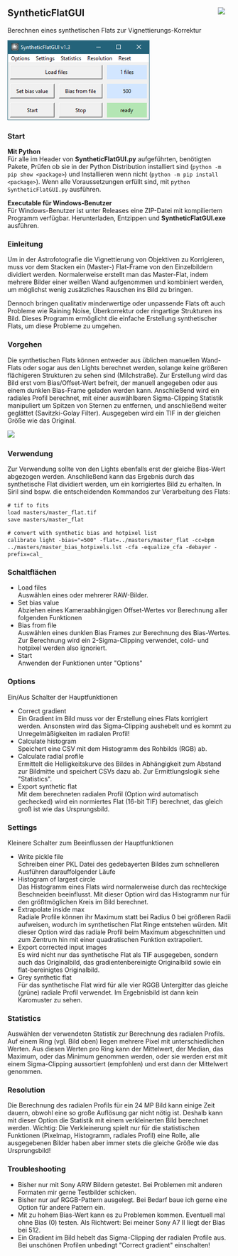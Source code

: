 
## SyntheticFlatGUI <img src="SyntheticFlatGUI.ico" width=30 align="right">

Berechnen eines synthetischen Flats zur Vignettierungs-Korrektur 

<img src="readme_images/GUI.png">

### Start

**Mit Python**  
Für alle im Header von **SyntheticFlatGUI.py** aufgeführten, benötigten Pakete, Prüfen ob sie in der Python Distribution installiert sind (`python -m pip show <package>`) und Installieren wenn nicht (`python -m pip install <package>`). Wenn alle Voraussetzungen erfüllt sind, mit `python SyntheticFlatGUI.py` ausführen.

**Executable für Windows-Benutzer**  
Für Windows-Benutzer ist unter Releases eine ZIP-Datei mit kompiliertem Programm verfügbar. Herunterladen, Entzippen und **SyntheticFlatGUI.exe** ausführen.

### Einleitung
Um in der Astrofotografie die Vignettierung von Objektiven zu Korrigieren, muss vor dem Stacken ein (Master-) Flat-Frame von den Einzelbildern dividiert werden. Normalerweise erstellt man das Master-Flat, indem mehrere Bilder einer weißen Wand aufgenommen und kombiniert werden, um möglichst wenig zusätzliches Rauschen ins Bild zu bringen.

Dennoch bringen qualitativ minderwertige oder unpassende Flats oft auch Probleme wie Raining Noise, Überkorrektur oder ringartige Strukturen ins Bild. Dieses Programm ermöglicht die einfache Erstellung synthetischer Flats, um diese Probleme zu umgehen.

### Vorgehen
Die synthetischen Flats können entweder aus üblichen manuellen Wand-Flats oder sogar aus den Lights berechnet werden, solange keine größeren flächigeren Strukturen zu sehen sind (Milchstraße). Zur Erstellung wird das Bild erst vom Bias/Offset-Wert befreit, der manuell angegeben oder aus einem dunklen Bias-Frame geladen werden kann. Anschließend wird ein radiales Profil berechnet, mit einer auswählbaren Sigma-Clipping Statistik manipuliert um Spitzen von Sternen zu entfernen, und anschließend weiter geglättet (Savitzki-Golay Filter). Ausgegeben wird ein TIF in der gleichen Größe wie das Original.

<img src="readme_images/combined.png">

### Verwendung
Zur Verwendung sollte von den Lights ebenfalls erst der gleiche Bias-Wert abgezogen werden. Anschließend kann das Ergebnis durch das synthetische Flat dividiert werden, um ein korrigiertes Bild zu erhalten. In Siril sind bspw. die entscheidenden Kommandos zur Verarbeitung des Flats:

```
# tif to fits
load masters/master_flat.tif
save masters/master_flat
```

```
# convert with synthetic bias and hotpixel list
calibrate light -bias="=500" -flat=../masters/master_flat -cc=bpm ../masters/master_bias_hotpixels.lst -cfa -equalize_cfa -debayer -prefix=cal_
```


### Schaltflächen
- Load files  
Auswählen eines oder mehrerer RAW-Bilder.
- Set bias value  
Abziehen eines Kameraabhängigen Offset-Wertes vor Berechnung aller folgenden Funktionen
- Bias from file  
Auswählen eines dunklen Bias Frames zur Berechnung des Bias-Wertes. Zur Berechnung wird ein 2-Sigma-Clipping verwendet, cold- und hotpixel werden also ignoriert.
- Start  
Anwenden der Funktionen unter "Options" 

### Options
Ein/Aus Schalter der Hauptfunktionen
- Correct gradient  
Ein Gradient im Bild muss vor der Erstellung eines Flats korrigiert werden. Ansonsten wird das Sigma-Clipping aushebelt und es kommt zu Unregelmäßigkeiten im radialen Profil!
- Calculate histogram  
Speichert eine CSV mit dem Histogramm des Rohbilds (RGB) ab.
- Calculate radial profile  
Ermittelt die Helligkeitskurve des Bildes in Abhängigkeit zum Abstand zur Bildmitte und speichert CSVs dazu ab. Zur Ermittlungslogik siehe "Statistics".
- Export synthetic flat  
Mit dem berechneten radialen Profil (Option wird automatisch gechecked) wird ein normiertes Flat (16-bit TIF) berechnet, das gleich groß ist wie das Ursprungsbild.

### Settings
Kleinere Schalter zum Beeinflussen der Hauptfunktionen
- Write pickle file  
Schreiben einer PKL Datei des gedebayerten Bildes zum schnelleren Ausführen darauffolgender Läufe
- Histogram of largest circle  
Das Histogramm eines Flats wird normalerweise durch das rechteckige Beschneiden beeinflusst. Mit dieser Option wird das Histogramm nur für den größtmöglichen Kreis im Bild berechnet.
- Extrapolate inside max  
Radiale Profile können ihr Maximum statt bei Radius 0 bei größeren Radii aufweisen, wodurch im synthetischen Flat Ringe entstehen würden. Mit dieser Option wird das radiale Profil beim Maximum abgeschnitten und zum Zentrum hin mit einer quadratischen Funktion extrapoliert.
- Export corrected input images  
Es wird nicht nur das synthetische Flat als TIF ausgegeben, sondern auch das Originalbild, das gradientenbereinigte Originalbild sowie ein flat-bereinigtes Originalbild.
- Grey synthetic flat  
Für das synthetische Flat wird für alle vier RGGB Untergitter das gleiche (grüne) radiale Profil verwendet. Im Ergebnisbild ist dann kein Karomuster zu sehen.

### Statistics
Auswählen der verwendeten Statistik zur Berechnung des radialen Profils. Auf einem Ring (vgl. Bild oben) liegen mehrere Pixel mit unterschiedlichen Werten. Aus diesen Werten pro Ring kann der Mittelwert, der Median, das Maximum, oder das Minimum genommen werden, oder sie werden erst mit einem Sigma-Clipping aussortiert (empfohlen) und erst dann der Mittelwert genommen.

### Resolution
Die Berechnung des radialen Profils für ein 24 MP Bild kann einige Zeit dauern, obwohl eine so große Auflösung gar nicht nötig ist. Deshalb kann mit dieser Option die Statistik mit einem verkleinerten Bild berechnet werden. Wichtig: Die Verkleinerung spielt nur für die statistischen Funktionen (Pixelmap, Histogramm, radiales Profil) eine Rolle, alle ausgegebenen Bilder haben aber immer stets die gleiche Größe wie das Ursprungsbild! 

### Troubleshooting
- Bisher nur mit Sony ARW Bildern getestet. Bei Problemen mit anderen Formaten mir gerne Testbilder schicken.
- Bisher nur auf RGGB-Pattern ausgelegt. Bei Bedarf baue ich gerne eine Option für andere Pattern ein.
- Mit zu hohem Bias-Wert kann es zu Problemen kommen. Eventuell mal ohne Bias (0) testen. Als Richtwert: Bei meiner Sony A7 II liegt der Bias bei 512.
- Ein Gradient im Bild hebelt das Sigma-Clipping der radialen Profile aus. Bei unschönen Profilen unbedingt "Correct gradient" einschalten!

